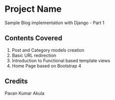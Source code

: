 # Project Name

Sample Blog implementation with Django - Part 1

## Contents Covered

1. Post and Category models creation
2. Basic URL redirection
3. Introduction to Functional based template views
4. Home Page based on Bootstrap 4

## Credits

Pavan Kumar Akula
